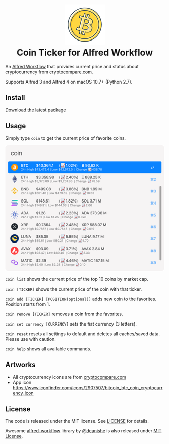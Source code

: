 <h1 align="center">
  <a href="https://github.com/bskim45/alfred-coin-ticker" title="Coin Ticker for Alfred Workflow">
    <img alt="icon" src="https://raw.githubusercontent.com/bskim45/alfred-coin-ticker/main/icon.png" width="128px" />
  </a>
  <br />
  Coin Ticker for Alfred Workflow
</h1>

An [Alfred Workflow](http://www.alfredapp.com/) that provides current price 
and status about cryptocurrency from [cryptocompare.com].

Supports Alfred 3 and Alfred 4 on macOS 10.7+ (Python 2.7).

## Install

[Download the latest package][latest release]

## Usage

Simply type `coin` to get the current price of favorite coins.

<div style="text-align:center">
  <img src="docs/screenshot_coin.png" width="512px" alt="workflow screenshot">
</div>

`coin list` shows the current price of the top 10 coins by market cap.

`coin [TICKER]` shows the current price of the coin with that ticker.

`coin add [TICKER] [POSITION(optional)]` adds new coin to the favorites.
Position starts from 1.

`coin remove [TICKER]` removes a coin from the favorites.

`coin set currency [CURRENCY]` sets the fiat currency (3 letters).

`coin reset` resets all settings to default and deletes all caches/saved data.
Please use with caution.

`coin help` shows all available commands.

## Artworks

- All cryptocurrency icons are from [cryptocompare.com]
- App icon https://www.iconfinder.com/icons/2907507/bitcoin_btc_coin_cryptocurrency_icon

## License

The code is released under the MIT license. See [LICENSE](LICENSE) for details.

Awesome [alfred-workflow](https://github.com/deanishe/alfred-workflow) library 
by [@deanishe](https://github.com/deanishe) is also released under 
[MIT License](alfred-workflow/LICENCE.txt).

[cryptocompare.com]: https://www.cryptocompare.com/
[latest release]: https://github.com/bskim45/alfred-coin-ticker/releases/latest/download/alfred-coin-ticker.alfredworkflow
